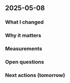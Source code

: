 ## 2025-05-08

### What I changed


### Why it matters


### Measurements


### Open questions


### Next actions (tomorrow)

